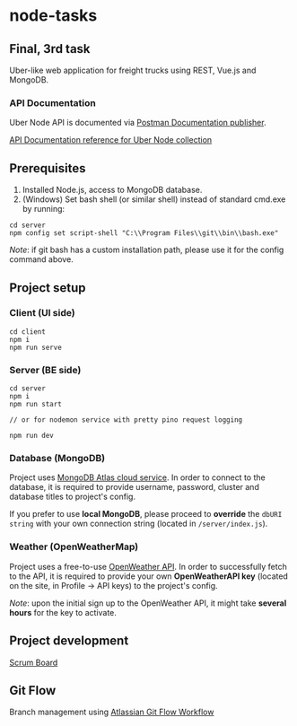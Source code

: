 # node-tasks

## Final, 3rd task

Uber-like web application for freight trucks using REST, Vue.js and MongoDB.

### API Documentation

Uber Node API is documented via [Postman Documentation publisher](https://learning.postman.com/docs/postman-for-publishers/public-api-docs/).

[API Documentation reference for Uber Node collection](https://documenter.getpostman.com/view/9968627/SzYdRaww)

## Prerequisites

1. Installed Node.js, access to MongoDB database.
2. (Windows) Set bash shell (or similar shell) instead of standard cmd.exe by running:

```
cd server
npm config set script-shell "C:\\Program Files\\git\\bin\\bash.exe"
```

_Note_: if git bash has a custom installation path, please use it for the config command above.

## Project setup

### Client (UI side)

```
cd client
npm i
npm run serve
```

### Server (BE side)

```
cd server
npm i
npm run start

// or for nodemon service with pretty pino request logging

npm run dev
```

### Database (MongoDB)

Project uses [MongoDB Atlas cloud service](https://www.mongodb.com/cloud/atlas). In order to connect to the database, it is required to provide username, password, cluster and database titles to project's config.

If you prefer to use **local MongoDB**, please proceed to **override** the `dbURI string` with your own connection string (located in `/server/index.js`).

### Weather (OpenWeatherMap)

Project uses a free-to-use [OpenWeather API](https://openweathermap.org/api). In order to successfully fetch to the API, it is required to provide your own **OpenWeatherAPI key** (located on the site, in Profile -> API keys) to the project's config.

_Note_: upon the initial sign up to the OpenWeather API, it might take **several hours** for the key to activate.

## Project development

[Scrum Board](https://trello.com/b/5WFzOL8H/uber)

## Git Flow

Branch management using [Atlassian Git Flow Workflow](https://www.atlassian.com/git/tutorials/comparing-workflows/gitflow-workflow)
